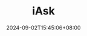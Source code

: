 ---
title: "iAsk"
date: 2024-09-02T15:45:06+08:00
draft: false

link: "https://iask.ai/?mode=pro"
categories: ["AI搜索"]
description: iAsk


rating: 4.5
---